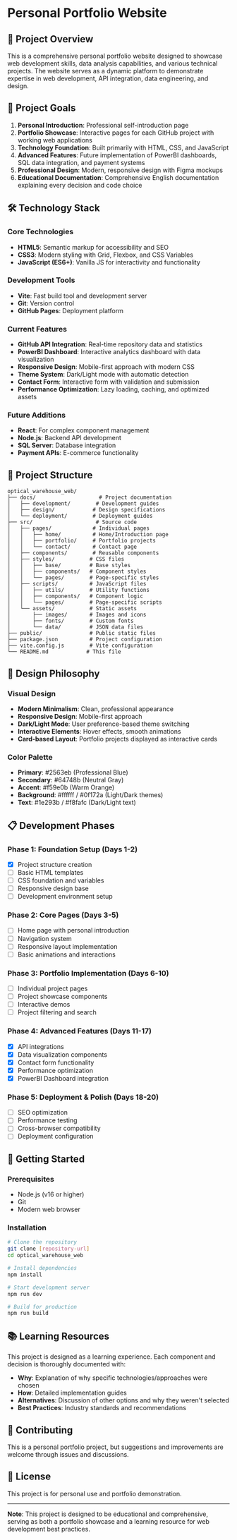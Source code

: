 # Personal Portfolio Website

## 🎯 Project Overview

This is a comprehensive personal portfolio website designed to showcase web development skills, data analysis capabilities, and various technical projects. The website serves as a dynamic platform to demonstrate expertise in web development, API integration, data engineering, and design.

## 🚀 Project Goals

1. **Personal Introduction**: Professional self-introduction page
2. **Portfolio Showcase**: Interactive pages for each GitHub project with working web applications
3. **Technology Foundation**: Built primarily with HTML, CSS, and JavaScript
4. **Advanced Features**: Future implementation of PowerBI dashboards, SQL data integration, and payment systems
5. **Professional Design**: Modern, responsive design with Figma mockups
6. **Educational Documentation**: Comprehensive English documentation explaining every decision and code choice

## 🛠 Technology Stack

### Core Technologies
- **HTML5**: Semantic markup for accessibility and SEO
- **CSS3**: Modern styling with Grid, Flexbox, and CSS Variables
- **JavaScript (ES6+)**: Vanilla JS for interactivity and functionality

### Development Tools
- **Vite**: Fast build tool and development server
- **Git**: Version control
- **GitHub Pages**: Deployment platform

### Current Features
- **GitHub API Integration**: Real-time repository data and statistics
- **PowerBI Dashboard**: Interactive analytics dashboard with data visualization
- **Responsive Design**: Mobile-first approach with modern CSS
- **Theme System**: Dark/Light mode with automatic detection
- **Contact Form**: Interactive form with validation and submission
- **Performance Optimization**: Lazy loading, caching, and optimized assets

### Future Additions
- **React**: For complex component management
- **Node.js**: Backend API development
- **SQL Server**: Database integration
- **Payment APIs**: E-commerce functionality

## 📁 Project Structure

```
optical_warehouse_web/
├── docs/                    # Project documentation
│   ├── development/        # Development guides
│   ├── design/            # Design specifications
│   └── deployment/        # Deployment guides
├── src/                    # Source code
│   ├── pages/             # Individual pages
│   │   ├── home/          # Home/Introduction page
│   │   ├── portfolio/     # Portfolio projects
│   │   └── contact/       # Contact page
│   ├── components/        # Reusable components
│   ├── styles/           # CSS files
│   │   ├── base/         # Base styles
│   │   ├── components/   # Component styles
│   │   └── pages/        # Page-specific styles
│   ├── scripts/          # JavaScript files
│   │   ├── utils/        # Utility functions
│   │   ├── components/   # Component logic
│   │   └── pages/        # Page-specific scripts
│   └── assets/           # Static assets
│       ├── images/       # Images and icons
│       ├── fonts/        # Custom fonts
│       └── data/         # JSON data files
├── public/               # Public static files
├── package.json          # Project configuration
├── vite.config.js        # Vite configuration
└── README.md            # This file
```

## 🎨 Design Philosophy

### Visual Design
- **Modern Minimalism**: Clean, professional appearance
- **Responsive Design**: Mobile-first approach
- **Dark/Light Mode**: User preference-based theme switching
- **Interactive Elements**: Hover effects, smooth animations
- **Card-based Layout**: Portfolio projects displayed as interactive cards

### Color Palette
- **Primary**: #2563eb (Professional Blue)
- **Secondary**: #64748b (Neutral Gray)
- **Accent**: #f59e0b (Warm Orange)
- **Background**: #ffffff / #0f172a (Light/Dark themes)
- **Text**: #1e293b / #f8fafc (Dark/Light text)

## 📋 Development Phases

### Phase 1: Foundation Setup (Days 1-2)
- [x] Project structure creation
- [ ] Basic HTML templates
- [ ] CSS foundation and variables
- [ ] Responsive design base
- [ ] Development environment setup

### Phase 2: Core Pages (Days 3-5)
- [ ] Home page with personal introduction
- [ ] Navigation system
- [ ] Responsive layout implementation
- [ ] Basic animations and interactions

### Phase 3: Portfolio Implementation (Days 6-10)
- [ ] Individual project pages
- [ ] Project showcase components
- [ ] Interactive demos
- [ ] Project filtering and search

### Phase 4: Advanced Features (Days 11-17)
- [x] API integrations
- [x] Data visualization components
- [x] Contact form functionality
- [x] Performance optimization
- [x] PowerBI Dashboard integration

### Phase 5: Deployment & Polish (Days 18-20)
- [ ] SEO optimization
- [ ] Performance testing
- [ ] Cross-browser compatibility
- [ ] Deployment configuration

## 🚀 Getting Started

### Prerequisites
- Node.js (v16 or higher)
- Git
- Modern web browser

### Installation
```bash
# Clone the repository
git clone [repository-url]
cd optical_warehouse_web

# Install dependencies
npm install

# Start development server
npm run dev

# Build for production
npm run build
```

## 📚 Learning Resources

This project is designed as a learning experience. Each component and decision is thoroughly documented with:
- **Why**: Explanation of why specific technologies/approaches were chosen
- **How**: Detailed implementation guides
- **Alternatives**: Discussion of other options and why they weren't selected
- **Best Practices**: Industry standards and recommendations

## 🤝 Contributing

This is a personal portfolio project, but suggestions and improvements are welcome through issues and discussions.

## 📄 License

This project is for personal use and portfolio demonstration.

---

**Note**: This project is designed to be educational and comprehensive, serving as both a portfolio showcase and a learning resource for web development best practices. 